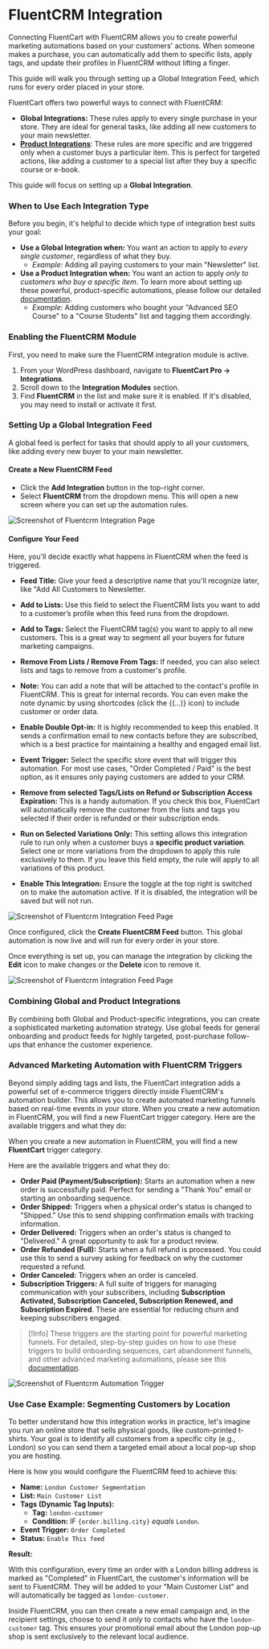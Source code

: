 # FluentCRM Integration

Connecting FluentCart with FluentCRM allows you to create powerful marketing automations based on your customers' actions. When someone makes a purchase, you can automatically add them to specific lists, apply tags, and update their profiles in FluentCRM without lifting a finger.

This guide will walk you through setting up a Global Integration Feed, which runs for every order placed in your store.

FluentCart offers two powerful ways to connect with FluentCRM:

* **Global Integrations:** These rules apply to every single purchase in your store. They are ideal for general tasks, like adding all new customers to your main newsletter.
* [**Product Integrations**](/guide/product-types-creation/managing-product-integrations.md): These rules are more specific and are triggered only when a customer buys a particular item. This is perfect for targeted actions, like adding a customer to a special list after they buy a specific course or e-book.

This guide will focus on setting up a **Global Integration**.

### When to Use Each Integration Type

Before you begin, it's helpful to decide which type of integration best suits your goal:

* **Use a Global Integration when:** You want an action to apply to *every single customer*, regardless of what they buy.
    * *Example:* Adding all paying customers to your main "Newsletter" list.
* **Use a Product Integration when:** You want an action to apply *only to customers who buy a specific item*. To learn more about setting up these powerful, product-specific automations, please follow our detailed [documentation](/guide/product-types-creation/managing-product-integrations.md).
    * *Example:* Adding customers who bought your "Advanced SEO Course" to a "Course Students" list and tagging them accordingly.


### Enabling the FluentCRM Module

First, you need to make sure the FluentCRM integration module is active.
 1. From your WordPress dashboard, navigate to **FluentCart Pro → Integrations**.
 2. Scroll down to the **Integration Modules** section.
 3. Find **FluentCRM** in the list and make sure it is enabled. If it's disabled, you may need to install or activate it first.

### Setting Up a Global Integration Feed

A global feed is perfect for tasks that should apply to all your customers, like adding every new buyer to your main newsletter.

#### Create a New FluentCRM Feed

 * Click the **Add Integration** button in the top-right corner.
 * Select **FluentCRM** from the dropdown menu. This will open a new screen where you can set up the automation rules.

![Screenshot of Fluentcrm Integration Page](/images/integrations/fluentcrm/add-integration.webp)

#### Configure Your Feed 

Here, you'll decide exactly what happens in FluentCRM when the feed is triggered.

* **Feed Title:** Give your feed a descriptive name that you'll recognize later, like "Add All Customers to Newsletter.
* **Add to Lists:** Use this field to select the FluentCRM lists you want to add to a customer’s profile when this feed runs from the dropdown.
* **Add to Tags:** Select the FluentCRM tag(s) you want to apply to all new customers. This is a great way to segment all your buyers for future marketing campaigns.
* **Remove From Lists / Remove From Tags:** If needed, you can also select lists and tags to remove from a customer's profile.
* **Note:** You can add a note that will be attached to the contact's profile in FluentCRM. This is great for internal records. You can even make the note dynamic by using shortcodes (click the {(...)} icon) to include customer or order data.
* **Enable Double Opt-in:** It is highly recommended to keep this enabled. It sends a confirmation email to new contacts before they are subscribed, which is a best practice for maintaining a healthy and engaged email list.
* **Event Trigger:** Select the specific store event that will trigger this automation. For most use cases, "Order Completed / Paid" is the best option, as it ensures only paying customers are added to your CRM. 

* **Remove from selected Tags/Lists on Refund or Subscription Access Expiration:** This is a handy automation. If you check this box, FluentCart will automatically remove the customer from the lists and tags you selected if their order is refunded or their subscription ends.
* **Run on Selected Variations Only:** This setting allows this integration rule to run only when a customer buys a **specific product variation**. Select one or more variations from the dropdown to apply this rule exclusively to them. If you leave this field empty, the rule will apply to all variations of this product.

* **Enable This Integration:** Ensure the toggle at the top right is switched on to make the automation active. If it is disabled, the integration will be saved but will not run.

![Screenshot of Fluentcrm Integration Feed Page](/images/integrations/fluentcrm/fluentcrm-integration-feed.webp)

Once configured, click the **Create FluentCRM Feed** button. This global automation is now live and will run for every order in your store.

Once everything is set up, you can manage the integration by clicking the **Edit** icon to make changes or the **Delete** icon to remove it.

![Screenshot of Fluentcrm Integration Feed Page](/images/integrations/fluentcrm/fluentcrm-integration-edit-or-delete.webp)

### Combining Global and Product Integrations

By combining both Global and Product-specific integrations, you can create a sophisticated marketing automation strategy. Use global feeds for general onboarding and product feeds for highly targeted, post-purchase follow-ups that enhance the customer experience.

### Advanced Marketing Automation with FluentCRM Triggers

Beyond simply adding tags and lists, the FluentCart integration adds a powerful set of e-commerce triggers directly inside FluentCRM's automation builder. This allows you to create automated marketing funnels based on real-time events in your store.
When you create a new automation in FluentCRM, you will find a new FluentCart trigger category.
Here are the available triggers and what they do:


When you create a new automation in FluentCRM, you will find a new **FluentCart** trigger category.

Here are the available triggers and what they do:

 * **Order Paid (Payment/Subscription):** Starts an automation when a new order is successfully paid. Perfect for sending a "Thank You" email or starting an onboarding sequence.
 * **Order Shipped:** Triggers when a physical order's status is changed to "Shipped." Use this to send shipping confirmation emails with tracking information.
 * **Order Delivered:** Triggers when an order's status is changed to "Delivered." A great opportunity to ask for a product review.
 * **Order Refunded (Full):** Starts when a full refund is processed. You could use this to send a survey asking for feedback on why the customer requested a refund.
 * **Order Canceled:** Triggers when an order is canceled.
 * **Subscription Triggers:** A full suite of triggers for managing communication with your subscribers, including **Subscription Activated, Subscription Canceled, Subscription Renewed, and Subscription Expired**. These are essential for reducing churn and keeping subscribers engaged.

> [!Info]
> These triggers are the starting point for powerful marketing funnels. For detailed, step-by-step guides on how to use these triggers to build onboarding sequences, cart abandonment funnels, and other advanced marketing automations, please see this [documentation](https://fluentcrm.com/docs/fluentcart-integration-with-fluentcrm/).

![Screenshot of Fluentcrm Automation Trigger](/images/integrations/fluentcrm/automation-trigger.webp)


### Use Case Example: Segmenting Customers by Location

To better understand how this integration works in practice, let's imagine you run an online store that sells physical goods, like custom-printed t-shirts. Your goal is to identify all customers from a specific city (e.g., London) so you can send them a targeted email about a local pop-up shop you are hosting.

Here is how you would configure the FluentCRM feed to achieve this:

* **Name:** `London Customer Segmentation`
* **List:** `Main Customer List`
* **Tags (Dynamic Tag Inputs):**
    * **Tag:** `london-customer`
    * **Condition:** IF `{order.billing.city}` *equals* `London`.
* **Event Trigger:** `Order Completed`
* **Status:** `Enable This feed`

**Result:**

With this configuration, every time an order with a London billing address is marked as "Completed" in FluentCart, the customer's information will be sent to FluentCRM. They will be added to your "Main Customer List" and will automatically be tagged as `london-customer`.

Inside FluentCRM, you can then create a new email campaign and, in the recipient settings, choose to send it *only* to contacts who have the `london-customer` tag. This ensures your promotional email about the London pop-up shop is sent exclusively to the relevant local audience.
